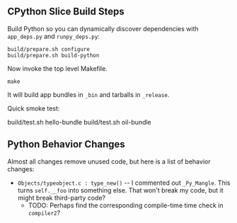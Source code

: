 CPython Slice Build Steps
-------------------------

Build Python so you can dynamically discover dependencies with `app_deps.py`
and `runpy_deps.py`:

    build/prepare.sh configure
    build/prepare.sh build-python

Now invoke the top level Makefile.

    make

It will build app bundles in `_bin` and tarballs in `_release`.

Quick smoke test:

   build/test.sh hello-bundle
   build/test.sh oil-bundle

Python Behavior Changes
-----------------------

Almost all changes remove unused code, but here is a list of behavior changes:

- `Objects/typeobject.c : type_new()` -- I commented out `_Py_Mangle`.  This
  turns `self.__foo` into something else.  That won't break my code, but it
  might break third-party code?
  - TODO: Perhaps find the corresponding compile-time time check in
    `compiler2`?



